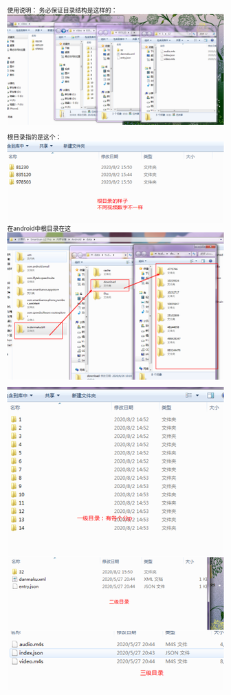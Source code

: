 
使用说明：
    务必保证目录结构是这样的：
    ![Image text](./img/direcotry.png)
   


根目录指的是这个：
 ![Image text](./img/rootDirecotry.png)
在android中根目录在这
 ![Image text](./img/rootDirecotry2.png)
 
![Image text](./img/direcotryOne.png)
![Image text](./img/direcotryTwo.png)
![Image text](./img/direcotryThree.png)

        
                